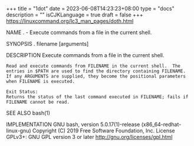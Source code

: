 +++
title = "1dot"
date = 2023-06-08T14:23:23+08:00
type = "docs"
description = ""
isCJKLanguage = true
draft = false
+++
https://linuxcommand.org/lc3_man_pages/doth.html

NAME
. - Execute commands from a file in the current shell.

SYNOPSIS
. filename [arguments]

DESCRIPTION
Execute commands from a file in the current shell.

    Read and execute commands from FILENAME in the current shell.  The
    entries in $PATH are used to find the directory containing FILENAME.
    If any ARGUMENTS are supplied, they become the positional parameters
    when FILENAME is executed.
    
    Exit Status:
    Returns the status of the last command executed in FILENAME; fails if
    FILENAME cannot be read.

SEE ALSO
bash(1)

IMPLEMENTATION
GNU bash, version 5.0.17(1)-release (x86_64-redhat-linux-gnu)
Copyright (C) 2019 Free Software Foundation, Inc.
License GPLv3+: GNU GPL version 3 or later <http://gnu.org/licenses/gpl.html>
